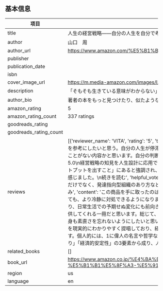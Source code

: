 # 

## 基本信息

| 项目 | 内容 |
| --- | --- |
| title | 人生の経営戦略――自分の人生を自分で考えて生きるための戦略コンセプト20 |
| author | 山口　周 |
| author_url | https://www.amazon.com/%E5%B1%B1%E5%8F%A3%E3%80%80%E5%91%A8/e/B004L0WNH8/ref=dp_byline_cont_book_1 |
| publisher |  |
| publication_date |  |
| isbn |  |
| cover_image_url | https://m.media-amazon.com/images/I/61rmJIQWp1L._SY522_.jpg |
| description | 「そもそも生きている意味がわからない」「仕事で失敗するのが怖い」「４０代を過ぎて、部下の若手の成長に焦る」「仕事ばかりしていて家族との時間がない」「最近全然成長できていない気がする」…人生でぶつかる様々な問題を、「経営戦略」のコンセプトで解決する、まったく新しい生き方の本。超人気著者の集大成！ |
| author_bio | 著者の本をもっと見つけたり、似たような著者を調べたり、おすすめの本を読んだりできます。 |
| amazon_rating | 5 |
| amazon_rating_count | 337 ratings |
| goodreads_rating |  |
| goodreads_rating_count |  |
| reviews | [{'reviewer_name': 'VITA', 'rating': '5', 'title': '5つ星のうち5.0\n人生で迷った際の参考書', 'date': '2025年2月17日に日本でレビュー済み', 'content': '経営学の知見を個人の「人生というプロジェクト」に活用し、思い通りにならない人生を何とかするというコンセプトの基、20の経営戦略が解説されている。聞いたことがある経営戦略から初耳のものまで分かりやすく説明されており、優れた経営戦略を個人の人生にどのように活用するのかという視点は非常に勉強になった。人生の目標設定から改めて見直し、迷った際は本書の20の経営戦略を参考にしたいと思う。自分の人生が停滞している、もっとよくしたいと感じるすべての人におすすめの1冊。\n続きを読む', 'helpful_votes': ''}, {'reviewer_name': 'めっつ', 'rating': '5', 'title': '5つ星のうち5.0\n転職を決断する前にも読みたかった', 'date': '2025年2月24日に日本でレビュー済み', 'content': 'この本を買う少し前に転職しましたが、人生という長期プロジェクトをより良くするためにその前にも読みたいと感じる内容でした。この本を読んで結果的に転職は成功だと確信に変わりましたが、長期戦略を立てる上で早く読むに超したことがない内容かと思います。自分の判断軸に自信が無い方は全員読んだ方がいいです！\n続きを読む', 'helpful_votes': '4人のお客様がこれが役に立ったと考えています'}, {'reviewer_name': 'Amazon カスタマー', 'rating': '5', 'title': '5つ星のうち4.0\nすきです。視界が少し明るくなる。', 'date': '2025年2月20日に日本でレビュー済み', 'content': 'まずは、読んでみて。あなたは不安があるから読みますよね？その不安は燃料となるでしょう。\n続きを読む', 'helpful_votes': ''}, {'reviewer_name': 'ほのぼの記録', 'rating': '5', 'title': '5つ星のうち5.0\n経営戦略の知見を人生設計に応用できる本', 'date': '2025年2月23日に日本でレビュー済み', 'content': '【よかった点】・時間資本をどう配分するかが、持続的なウェルビーイングを築く鍵だと教えてくれます。・仕事だけでなく、楽器やスポーツ、趣味など、直接的にウェルビーイングに寄与する資本の重要性にも共感しました。・才能よりも「長く続ける力」が大切で、最も楽しんで取り組める仕事こそが理想だというメッセージは、これからのキャリアやライフスタイルの選択に大きな影響あり。・創造性の向上は「とにかくたくさんのアウトプットを出すこと」にあると強調され、経験からの学び、そして質の高い失敗が成長につながるという考え方に納得しました。・自分にとって本当に大切なものは何か？という問いかけを通じて、世間で成功とされる目標や他人から羨ましがれる目標とは一線を画し、自分なりの人生の良し悪しを見極める指標を持つことの重要性を教えてくれます。【総評】おそらく読むタイミングによって響く部分が異なり、何度も読み返す価値がある一冊です。実際の生活や仕事に直結するヒントが満載で、今後の自己投資やキャリア形成にも大いに役立つと感じました。\n続きを読む', 'helpful_votes': '7人のお客様がこれが役に立ったと考えています'}, {'reviewer_name': 'mitch', 'rating': '5', 'title': '5つ星のうち5.0\n息子・娘たちへのプレゼント', 'date': '2025年2月15日に日本でレビュー済み', 'content': '13年前、急に会社を継ぐことになった私は、人生を生きるための学びが致命的に足りていませんでした。そんな私を支えてくれた右腕のパートナーが、「これは読んでおきなさい」と薦めてくれた多くの書籍が、『人生の経営戦略』の中でも紹介されていました。久しぶりに学び直す機会となっただけでなく、発達指向型組織のあり方など、新たな気づきを得ることもできました。この素晴らしい本を、社会人3年目の長男、今春から大学4年生になる次男、そして大学に入学する長女、それぞれに1冊ずつプレゼントすることにします。山口周さん、素晴らしい書籍をありがとうございました。\n続きを読む', 'helpful_votes': '4人のお客様がこれが役に立ったと考えています'}, {'reviewer_name': 'Anazom カスタマ一', 'rating': '5', 'title': '5つ星のうち3.0\n経営戦略を人生に応用する新たな視点', 'date': '2025年1月25日に日本でレビュー済み', 'content': 'この商品を手に取ったのは、人生の様々な問題を経営戦略の視点から解決するというユニークなアプローチに興味を持ったからです。著者は、企業の経営戦略を個人の人生に応用することで、自己成長や問題解決のヒントを提供しています。特に印象的だったのは、「パーパス」という概念です。これは、人生というゲームの基本原理を押さえることを指し、自分の存在意義や目的を明確にすることで、日々の行動や選択に一貫性を持たせることができると感じました。この考え方を取り入れることで、日常の些細な悩みや迷いに対しても、より冷静に対処できるようになりました。また、「ライフ・サイクル・カーブ」の章では、人生を長期的なプロジェクトとして捉え、各フェーズでの目標設定や戦略を考えることの重要性が説かれています。これにより、現在の自分の位置や今後の方向性を再評価する良い機会となりました。良かった点として、各章で紹介される戦略コンセプトが具体的であり、実生活に即したアドバイスが豊富に含まれている点が挙げられます。例えば、「適応戦略」の章では、想定外の出来事をチャンスとして取り込む柔軟な思考の重要性が述べられており、日常生活での予期せぬ変化にも前向きに対応できるようになりました。一方、注意すべき点として、経営学の専門用語や概念が多く登場するため、ビジネスの知識があまりない方には理解が難しい部分があるかもしれません。そのため、必要に応じて関連する基礎知識を補完しながら読むと、より深く内容を理解できるでしょう。この商品は、自己啓発やキャリアデザインに関心がある方、特にビジネスパーソンやリーダーシップを担う立場の方におすすめです。また、人生の方向性に迷いや不安を感じている方にも、新たな視点や解決策を提供してくれる一冊だと思います。総じて、経営戦略の視点から人生を見つめ直すことで、自己成長や問題解決の新たなアプローチを学ぶことができました。この商品は、人生の質を向上させたいと考える全ての人にとって、価値のある一冊だと感じます。\n続きを読む', 'helpful_votes': '8人のお客様がこれが役に立ったと考えています'}, {'reviewer_name': 'Kindleのお客様', 'rating': '5', 'title': '5つ星のうち5.0\n参考になりました', 'date': '2025年2月8日に日本でレビュー済み', 'content': '素直さが成功する人の特徴という記述に納得しました。自身も素直さを忘れないようにしたいと思いました\n続きを読む', 'helpful_votes': '5人のお客様がこれが役に立ったと考えています'}, {'reviewer_name': 'Mizukoshi', 'rating': '5', 'title': '5つ星のうち5.0\n迷ったときいつでも見返せるようにしておきたい良本', 'date': '2025年1月28日に日本でレビュー済み', 'content': '【感想】著者の多角的な視点（本業としてのコンサルティング経営学、若い頃から好きで学んできたとされる哲学などの教養）によって、主張の1つである「経済的、社会的成功と自分らしい人生の両立(アリストテレス的人生論)」を現実的にわかりやすく提唱しており、経営学や哲学に、無知な自分にとっても非常に読みやすく、文章の途中で詰まるところは少なかったです。著者の幅広い教養から発せられる、多くの偉人の様々な格言や有名な実例を几帳面に並べてあるのも、文章が頭にすっと入ってくれる手助けとなっているように感じました。本書をきっかけに、著者の山口周さんの本を他にも読み進めようと思いました。題名の通り、人生についての考察になるので、得られる事件は、非常に多岐にわたり、呼ぶ人、それぞれによって刺さる部分は異なると考えられます。個人的には、1に偉人の名言や哲学などと現代との結びつき、2に経営学的な具体的な競争戦略論、と言った要素が、心を動かされることが多かったです。目次を見ると、聞き慣れない横文字が多く敬遠しそうな気もしますが、その横文字自体は、それほど重要ではないかなと言った感想ではあります。【要約】\u3000低成長社会では「頑張れば報われる」マインドセットが通用せず、戦略的に人生を考える必要がある。自分の人生を「プロジェクト」として捉え、時間資本をどのように配分するかが重要。幸福は「自己効力感」「社会的つながり」「経済的安定性」の3要素から成り、人生は導入期から衰退期までの各段階に応じた目標設定が必要。成功には楽しむことが重要で、頑張るよりも楽しむことで自然に成果が得られる。\n続きを読む', 'helpful_votes': '6人のお客様がこれが役に立ったと考えています'}] |
| related_books | [] |
| book_url | https://www.amazon.co.jp/%E4%BA%BA%E7%94%9F%E3%81%AE%E7%B5%8C%E5%96%B6%E6%88%A6%E7%95%A5%E2%80%95%E2%80%95%E8%87%AA%E5%88%86%E3%81%AE%E4%BA%BA%E7%94%9F%E3%82%92%E8%87%AA%E5%88%86%E3%81%A7%E8%80%83%E3%81%88%E3%81%A6%E7%94%9F%E3%81%8D%E3%82%8B%E3%81%9F%E3%82%81%E3%81%AE%E6%88%A6%E7%95%A5%E3%82%B3%E3%83%B3%E3%82%BB%E3%83%97%E3%83%8820-%E5%B1%B1%E5%8F%A3-%E5%91%A8/dp/4478119937 |
| region | us |
| language | en |